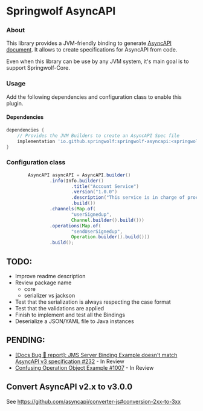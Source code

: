 # Springwolf AsyncAPI

### About

This library provides a JVM-friendly binding to generate [AsyncAPI document](https://www.asyncapi.com/). 
It allows to create specifications for AsyncAPI from code.

Even when this library can be use by any JVM system, it's main goal is to support Springwolf-Core.

### Usage

Add the following dependencies and configuration class to enable this plugin.

#### Dependencies

```groovy
dependencies {
    // Provides the JVM Builders to create an AsyncAPI Spec file    
    implementation 'io.github.springwolf:springwolf-asyncapi:<springwolf-version>'
}
```

### Configuration class

```java
        AsyncAPI asyncAPI = AsyncAPI.builder()
                .info(Info.builder()
                        .title("Account Service")
                        .version("1.0.0")
                        .description("This service is in charge of processing user signups")
                        .build())
                .channels(Map.of(
                        "userSignedup",
                        Channel.builder().build()))
                .operations(Map.of(
                        "sendUserSignedup",
                        Operation.builder().build()))
                .build();
```

## TODO:

* Improve readme description
* Review package name
  * core
  * serializer vs jackson
* Test that the serialization is always respecting the case format
* Test that the validations are applied
* Finish to implement and test all the Bindings
* Deserialize a JSON/YAML file to Java instances

## PENDING:

* [[Docs Bug 🐞 report]: JMS Server Binding Example doesn't match AsyncAPI v3 specification #232](https://github.com/asyncapi/bindings/issues/232) - In Review
* [Confusing Operation Object Example #1007](https://github.com/asyncapi/spec/issues/1007) - In Review

## Convert AsyncAPI v2.x to v3.0.0

See https://github.com/asyncapi/converter-js#conversion-2xx-to-3xx
